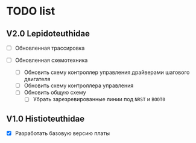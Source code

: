 # TODO list

## V2.0 Lepidoteuthidae

* [ ] Обновленная трассировка

* [ ] Обновленная схемотехника
    * [ ] Обновить схему контроллер управления драйверами шагового двигателя
    * [ ] Обновить схему контроллера управления
    * [ ] Обновить общую схему
        * [ ] Убрать зарезревированные линии под `NRST` и `BOOT0`
 
## V1.0 Histioteuthidae

* [X] Разработать базовую версию платы
